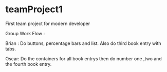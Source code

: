 # teamProject1
First team project for modern developer


Group Work Flow :

Brian : Do buttons, percentage bars and list. Also do third book entry with tabs.

Oscar: Do the containers for all book entrys then do number one ,two and the fourth book entry. 


